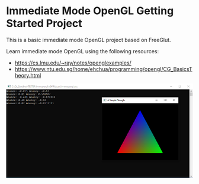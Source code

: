 # Immediate Mode OpenGL Getting Started Project

This is a basic immediate mode OpenGL project based on FreeGlut.

Learn immediate mode OpenGL using the following resources:
* https://cs.lmu.edu/~ray/notes/openglexamples/
* https://www.ntu.edu.sg/home/ehchua/programming/opengl/CG_BasicsTheory.html

![screenshot](./screenshot.png)
